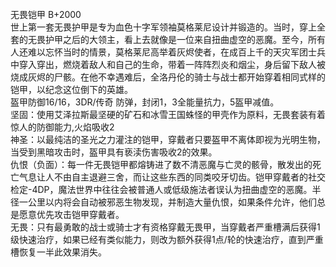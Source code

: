 <title>无畏铠甲</title>
<meta name="GENERATOR" content="WinCHM">
<meta http-equiv="Content-Type" content="text/html; charset=gb2312">
<br>无畏铠甲 B+2000
<br>世上第一套无畏护甲是专为血色十字军领袖莫格莱尼设计并锻造的。当时，穿上全套的无畏护甲之后的大领主，看上去就像是一位来自扭曲虚空的恶魔。至今，所有人还难以忘怀当时的情景，莫格莱尼高举着灰烬使者，在成百上千的天灾军团士兵中穿入穿出，燃烧着敌人和自己的生命，带着一阵阵烈炎和烟尘，身后留下敌人被烧成灰烬的尸骸。在他不幸遇难后，全洛丹伦的骑士与战士都开始穿着相同式样的铠甲，以纪念这位倒下的英雄。
<br>盔甲防御16/16，3DR/传奇 防弹，封闭1，3全能量抗力，5盔甲减值。
<br>坚固：使用艾泽拉斯最坚硬的矿石和冰雪王国蛛怪的甲壳作为原料，无畏套装有着惊人的防御能力,火焰吸收2
<br>神圣：以最纯洁的圣光之力灌注的铠甲，穿戴者只要盔甲不离体即视为光明生物，当受到黑暗攻击时，盔甲具有亵渎伤害吸收2的效果。
<br>仇恨（负面）：每一件无畏铠甲都熔铸进了数不清恶魔与亡灵的骸骨，散发出的死亡气息让人不由自主退避三舍，而让这些东西的同类咬牙切齿。铠甲穿戴者的社交检定-4DP，魔法世界中往往会被普通人或低级施法者误认为扭曲虚空的恶魔。半径一公里以内将会自动被邪恶生物发现，并制造大量仇恨，如果条件允许，他们总是愿意优先攻击铠甲穿戴者。
<br>无畏：只有最勇敢的战士或骑士才有资格穿戴无畏甲，当穿戴者严重槽满后获得1级快速治疗，如果已经有类似能力，则改为额外获得1点/轮的快速治疗，直到严重槽恢复一半此效果消失。